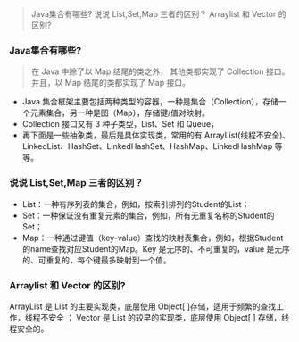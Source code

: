 > Java集合有哪些?
> 说说 List,Set,Map 三者的区别？
> Arraylist 和 Vector 的区别?

### Java集合有哪些?
> 在 Java 中除了以 Map 结尾的类之外， 其他类都实现了 Collection 接口。并且，以 Map 结尾的类都实现了 Map 接口。
- Java 集合框架主要包括两种类型的容器，一种是集合（Collection），存储一个元素集合，另一种是图（Map），存储键/值对映射。
- Collection 接口又有 3 种子类型，List、Set 和 Queue，
- 再下面是一些抽象类，最后是具体实现类，常用的有 ArrayList(线程不安全)、LinkedList、HashSet、LinkedHashSet、HashMap、LinkedHashMap 等等。
   
### 说说 List,Set,Map 三者的区别？
- List：一种有序列表的集合，例如，按索引排列的Student的List；
- Set：一种保证没有重复元素的集合，例如，所有无重复名称的Student的Set；
- Map：一种通过键值（key-value）查找的映射表集合，例如，根据Student的name查找对应Student的Map。Key 是无序的、不可重复的，value 是无序的、可重复的，每个键最多映射到一个值。

###  Arraylist 和 Vector 的区别?
ArrayList 是 List 的主要实现类，底层使用 Object[ ]存储，适用于频繁的查找工作，线程不安全 ；
Vector 是 List 的较早的实现类，底层使用 Object[ ] 存储，线程安全的。



